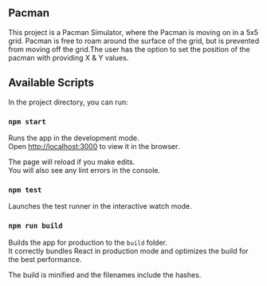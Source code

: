 ## Pacman

This project is a Pacman Simulator, where the Pacman is moving on in a 5x5 grid. Pacman is free to roam around the surface of the grid, but is prevented from moving off the grid.The user has the option to set the position of the pacman with providing X & Y values.

## Available Scripts

In the project directory, you can run:

### `npm start`

Runs the app in the development mode.<br />
Open [http://localhost:3000](http://localhost:3000) to view it in the browser.

The page will reload if you make edits.<br />
You will also see any lint errors in the console.

### `npm test`

Launches the test runner in the interactive watch mode.<br />

### `npm run build`

Builds the app for production to the `build` folder.<br />
It correctly bundles React in production mode and optimizes the build for the best performance.

The build is minified and the filenames include the hashes.<br />
